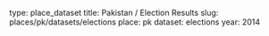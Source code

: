 type: place_dataset
title: Pakistan / Election Results
slug: places/pk/datasets/elections
place: pk
dataset: elections
year: 2014
